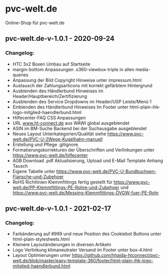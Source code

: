 # pvc-welt.de

Online-Shop für pvc-welt.de

## pvc-welt.de-v-1.0.1 - 2020-09-24

### Changelog:

- HTC 3x2 Boxen Umbau auf Startseite
- margin-bottom Anpassungen .s360-viewbox-triple in allen media-queries
- Anpassung der Bild Copyright Hinweise unter impressum.html
- Austausch der Zahlungsarticons mit korrekt gefärbtem Hintergrund
- Ausblenden des Händlerbund Hinweises im Header/Hauptbereich/Zertifizierung
- Ausblenden des Service Dropdowns im Header/USP Leiste/Menü 1
- Einblenden des Händlerbund Hinweises Im Footer unter html-plain-ihk-logo-mitglied-haendlerbund.html
- Hilfecenter-FAQ CSS Anpassungen
- URL www.ht-connect.de aus WAWI global ausgeblendet
- ASIN im BM-Suche Backend bei der Suchausgabe ausgeblendet
- Neues Layout Unterkategorien/Qualität siehe https://www.pvc-welt.de/PVC-U-2Wege-Kugelhahn-manuell
- Erstellung und Pflege .gitignore
- Formatierungskorrekturen der Überschriften und Verlinkungen unter https://www.pvc-welt.de/hilfecenter
- AGB Download .pdf Aktualisierung, Upload und E-Mail Template Anhang Tausch
- Eigene Tabelle unter https://www.pvc-welt.de/PVC-U-Bundbuchsen-Flansche-und-Zubehoer
- RoHS Richtlinien Klemmfittings fertig gestellt für https://www.pvc-welt.de/PP-Klemmfittings-PE-Rohre-und-Zubehoer und https://www.pvc-welt.de/Messing-Klemmfittings-DVGW-fuer-PE-Rohr

## pvc-welt.de-v-1.0.1 - 2021-02-17

### Changelog:

- Farbänderung auf #999 und neue Position des Cookiebot Buttons unter html-plain-stylesheets.html
- Kleinere Layoutänderungen in diversen Artikeln
- Logo Verlinkung klimaneutraler Versand im Footer unter box-4.html
- Layout Optimierungen unter https://github.com/hhaida-htconnect/pvc-welt.de/blob/master/easy-template-360/footer/html-plain-ihk-logo-mitglied-haendlerbund.html
